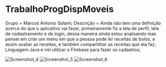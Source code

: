 # TrabalhoProgDispMoveis
Grupo = Marcos Antonio Salami;
Descrição = Ainda não tem uma definição acerca do que o aplicativo vai fazer, primeiramente fiz a tela de perfil, tela de cadastramento e de login, dessa maneira ainda estou analisando mas pensei em criar um menu em que a pessoa pode ler receitas de bolos, e assim avaliar as receitas, e também compartilhar as receitas que ela faz;
Linguagem Java e irei utilizar o Firebase para fazer os cadastros;

![Screenshot_4](https://user-images.githubusercontent.com/58121988/142077801-fcaf54b0-3609-4d65-8a65-78d2a6943ac0.png)
![Screenshot_5](https://user-images.githubusercontent.com/58121988/142077789-9997a952-8718-4387-91a7-1958bddf9633.png)
![Screenshot_6](https://user-images.githubusercontent.com/58121988/142077777-d2207f74-8968-4e20-844b-05047905067f.png)

